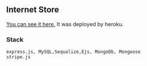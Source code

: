 ## Internet Store
[You can see it here.](https://arcane-atoll-23999.herokuapp.com/) It was deployed by heroku.
### Stack
```
express.js, MySQL,Sequalize,Ejs, MongoDb, Mongoose
stripe.js 
